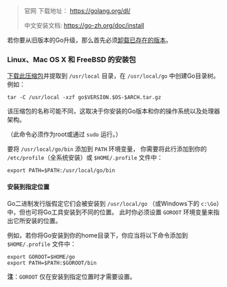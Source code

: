 







> 官网 下载地址： https://golang.org/dl/
>
> 中文安装文档: https://go-zh.org/doc/install





若你要从旧版本的Go升级，那么首先必须[卸载已存在的版本](https://go-zh.org/doc/install#uninstall)。

### Linux、Mac OS X 和 FreeBSD 的安装包

[下载此压缩包](http://code.google.com/p/go/downloads/list?q=OpSys-FreeBSD+OR+OpSys-Linux+OR+OpSys-OSX+Type-Archive)并提取到 `/usr/local` 目录，在 `/usr/local/go` 中创建Go目录树。例如：

```
tar -C /usr/local -xzf go$VERSION.$OS-$ARCH.tar.gz

```

该压缩包的名称可能不同，这取决于你安装的Go版本和你的操作系统以及处理器架构。

（此命令必须作为root或通过 `sudo` 运行。）

要将 `/usr/local/go/bin` 添加到 `PATH` 环境变量， 你需要将此行添加到你的 `/etc/profile`（全系统安装）或 `$HOME/.profile` 文件中：

```
export PATH=$PATH:/usr/local/go/bin

```

#### 安装到指定位置

Go二进制发行版假定它们会被安装到 `/usr/local/go` （或Windows下的 `c:\Go`）中，但也可将Go工具安装到不同的位置。 此时你必须设置 `GOROOT` 环境变量来指出它所安装的位置。

例如，若你将Go安装到你的home目录下，你应当将以下命令添加到 `$HOME/.profile` 文件中：

```
export GOROOT=$HOME/go
export PATH=$PATH:$GOROOT/bin

```

**注**：`GOROOT` 仅在安装到指定位置时才需要设置。
